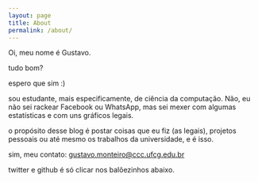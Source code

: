 ```yaml
---
layout: page
title: About
permalink: /about/
---
```

Oi, meu nome é Gustavo.

tudo bom?

espero que sim :)

sou estudante, mais especificamente, de ciência da computação. Não, eu não sei rackear Facebook ou WhatsApp, mas sei mexer com algumas estatísticas e com uns gráficos legais.

o propósito desse blog é postar coisas que eu fiz (as legais), projetos pessoais ou até mesmo os trabalhos da universidade, e é isso.

sim, meu contato: gustavo.monteiro@ccc.ufcg.edu.br

twitter e github é só clicar nos balõezinhos abaixo.
